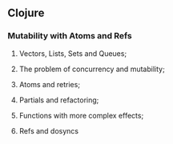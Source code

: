 ## Clojure

### Mutability with Atoms and Refs

1. Vectors, Lists, Sets and Queues;

2. The problem of concurrency and mutability;

3. Atoms and retries;

4. Partials and refactoring;

5. Functions with more complex effects;

6. Refs and dosyncs
